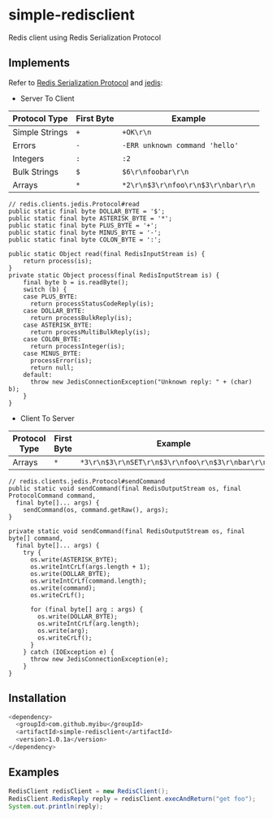
# simple-redisclient

Redis client using Redis Serialization Protocol


## Implements

Refer to [Redis Serialization Protocol](https://redis.io/topics/protocol?spm=a2c6h.12873639.0.0.4ed41d6aOIOVhK) and [jedis](https://github.com/redis/jedis):

- Server To Client

| Protocol Type | First Byte | Example |
|--------|--------|--------|
| Simple Strings | `+` | `+OK\r\n` |
| Errors  | `-` | `-ERR unknown command 'hello'` |
| Integers  | `:` | `:2` |
| Bulk Strings | `$` | `$6\r\nfoobar\r\n` |
| Arrays  | `*` | `*2\r\n$3\r\nfoo\r\n$3\r\nbar\r\n` |

```
// redis.clients.jedis.Protocol#read
public static final byte DOLLAR_BYTE = '$';
public static final byte ASTERISK_BYTE = '*';
public static final byte PLUS_BYTE = '+';
public static final byte MINUS_BYTE = '-';
public static final byte COLON_BYTE = ':';

public static Object read(final RedisInputStream is) {
    return process(is);
}
private static Object process(final RedisInputStream is) {
    final byte b = is.readByte();
    switch (b) {
    case PLUS_BYTE:
      return processStatusCodeReply(is);
    case DOLLAR_BYTE:
      return processBulkReply(is);
    case ASTERISK_BYTE:
      return processMultiBulkReply(is);
    case COLON_BYTE:
      return processInteger(is);
    case MINUS_BYTE:
      processError(is);
      return null;
    default:
      throw new JedisConnectionException("Unknown reply: " + (char) b);
    }
}
```

- Client To Server

| Protocol Type | First Byte | Example |
|--------|--------|--------|
| Arrays | `*` | `*3\r\n$3\r\nSET\r\n$3\r\nfoo\r\n$3\r\nbar\r\n` |

```
// redis.clients.jedis.Protocol#sendCommand
public static void sendCommand(final RedisOutputStream os, final ProtocolCommand command,
  final byte[]... args) {
    sendCommand(os, command.getRaw(), args);
}

private static void sendCommand(final RedisOutputStream os, final byte[] command,
  final byte[]... args) {
    try {
      os.write(ASTERISK_BYTE);
      os.writeIntCrLf(args.length + 1);
      os.write(DOLLAR_BYTE);
      os.writeIntCrLf(command.length);
      os.write(command);
      os.writeCrLf();
    
      for (final byte[] arg : args) {
        os.write(DOLLAR_BYTE);
        os.writeIntCrLf(arg.length);
        os.write(arg);
        os.writeCrLf();
      }
    } catch (IOException e) {
      throw new JedisConnectionException(e);
    }
}
```

## Installation
```bash
<dependency>
  <groupId>com.github.myibu</groupId>
  <artifactId>simple-redisclient</artifactId>
  <version>1.0.1a</version>
</dependency>
```

## Examples
```java
RedisClient redisClient = new RedisClient();
RedisClient.RedisReply reply = redisClient.execAndReturn("get foo");
System.out.println(reply);
```

